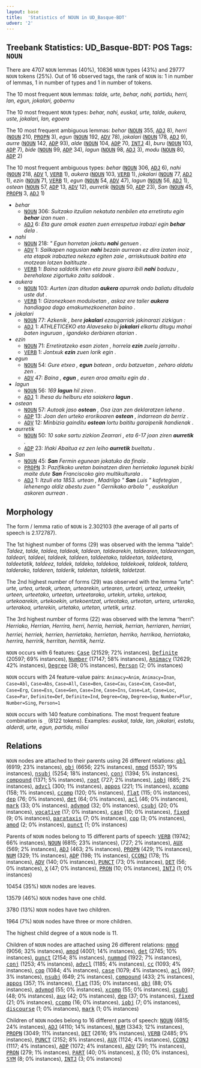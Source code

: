 ```yaml
---
layout: base
title:  'Statistics of NOUN in UD_Basque-BDT'
udver: '2'
---
```


## Treebank Statistics: UD_Basque-BDT: POS Tags: `NOUN`

There are 4707 `NOUN` lemmas (40%), 10836 `NOUN` types (43%) and 29777 `NOUN` tokens (25%).
Out of 16 observed tags, the rank of `NOUN` is: 1 in number of lemmas, 1 in number of types and 1 in number of tokens.

The 10 most frequent `NOUN` lemmas: <em>talde, urte, behar, nahi, partidu, herri, lan, egun, jokalari, gobernu</em>

The 10 most frequent `NOUN` types:  <em>behar, nahi, euskal, urte, talde, aukera, uste, jokalari, lan, egoera</em>

The 10 most frequent ambiguous lemmas: <em>behar</em> (<tt><a href="eu_bdt-pos-NOUN.html">NOUN</a></tt> 355, <tt><a href="eu_bdt-pos-ADJ.html">ADJ</a></tt> 8), <em>herri</em> (<tt><a href="eu_bdt-pos-NOUN.html">NOUN</a></tt> 210, <tt><a href="eu_bdt-pos-PROPN.html">PROPN</a></tt> 3), <em>egun</em> (<tt><a href="eu_bdt-pos-NOUN.html">NOUN</a></tt> 192, <tt><a href="eu_bdt-pos-ADV.html">ADV</a></tt> 78), <em>jokalari</em> (<tt><a href="eu_bdt-pos-NOUN.html">NOUN</a></tt> 178, <tt><a href="eu_bdt-pos-ADJ.html">ADJ</a></tt> 9), <em>aurre</em> (<tt><a href="eu_bdt-pos-NOUN.html">NOUN</a></tt> 142, <tt><a href="eu_bdt-pos-ADP.html">ADP</a></tt> 93), <em>alde</em> (<tt><a href="eu_bdt-pos-NOUN.html">NOUN</a></tt> 104, <tt><a href="eu_bdt-pos-ADP.html">ADP</a></tt> 70, <tt><a href="eu_bdt-pos-INTJ.html">INTJ</a></tt> 4), <em>buru</em> (<tt><a href="eu_bdt-pos-NOUN.html">NOUN</a></tt> 103, <tt><a href="eu_bdt-pos-ADP.html">ADP</a></tt> 7), <em>bide</em> (<tt><a href="eu_bdt-pos-NOUN.html">NOUN</a></tt> 99, <tt><a href="eu_bdt-pos-ADP.html">ADP</a></tt> 34), <em>lagun</em> (<tt><a href="eu_bdt-pos-NOUN.html">NOUN</a></tt> 98, <tt><a href="eu_bdt-pos-ADJ.html">ADJ</a></tt> 3), <em>modu</em> (<tt><a href="eu_bdt-pos-NOUN.html">NOUN</a></tt> 80, <tt><a href="eu_bdt-pos-ADP.html">ADP</a></tt> 2)

The 10 most frequent ambiguous types:  <em>behar</em> (<tt><a href="eu_bdt-pos-NOUN.html">NOUN</a></tt> 306, <tt><a href="eu_bdt-pos-ADJ.html">ADJ</a></tt> 6), <em>nahi</em> (<tt><a href="eu_bdt-pos-NOUN.html">NOUN</a></tt> 218, <tt><a href="eu_bdt-pos-ADV.html">ADV</a></tt> 1, <tt><a href="eu_bdt-pos-VERB.html">VERB</a></tt> 1), <em>aukera</em> (<tt><a href="eu_bdt-pos-NOUN.html">NOUN</a></tt> 103, <tt><a href="eu_bdt-pos-VERB.html">VERB</a></tt> 1), <em>jokalari</em> (<tt><a href="eu_bdt-pos-NOUN.html">NOUN</a></tt> 77, <tt><a href="eu_bdt-pos-ADJ.html">ADJ</a></tt> 1), <em>ezin</em> (<tt><a href="eu_bdt-pos-NOUN.html">NOUN</a></tt> 71, <tt><a href="eu_bdt-pos-VERB.html">VERB</a></tt> 1), <em>egun</em> (<tt><a href="eu_bdt-pos-NOUN.html">NOUN</a></tt> 54, <tt><a href="eu_bdt-pos-ADV.html">ADV</a></tt> 47), <em>lagun</em> (<tt><a href="eu_bdt-pos-NOUN.html">NOUN</a></tt> 56, <tt><a href="eu_bdt-pos-ADJ.html">ADJ</a></tt> 1), <em>ostean</em> (<tt><a href="eu_bdt-pos-NOUN.html">NOUN</a></tt> 57, <tt><a href="eu_bdt-pos-ADP.html">ADP</a></tt> 13, <tt><a href="eu_bdt-pos-ADV.html">ADV</a></tt> 12), <em>aurretik</em> (<tt><a href="eu_bdt-pos-NOUN.html">NOUN</a></tt> 50, <tt><a href="eu_bdt-pos-ADP.html">ADP</a></tt> 23), <em>San</em> (<tt><a href="eu_bdt-pos-NOUN.html">NOUN</a></tt> 45, <tt><a href="eu_bdt-pos-PROPN.html">PROPN</a></tt> 3, <tt><a href="eu_bdt-pos-ADJ.html">ADJ</a></tt> 1)


* <em>behar</em>
  * <tt><a href="eu_bdt-pos-NOUN.html">NOUN</a></tt> 306: <em>Suitzako itzulian nekatuta nenbilen eta erretiratu egin <b>behar</b> izan nuen .</em>
  * <tt><a href="eu_bdt-pos-ADJ.html">ADJ</a></tt> 6: <em>Eta gure amak esaten zuen errespetua irabazi egin <b>behar</b> dela .</em>
* <em>nahi</em>
  * <tt><a href="eu_bdt-pos-NOUN.html">NOUN</a></tt> 218: <em>" Egun horretan jokatu <b>nahi</b> genuen .</em>
  * <tt><a href="eu_bdt-pos-ADV.html">ADV</a></tt> 1: <em>Sailkapen nagusian <b>nahi</b> bezain aurrean ez dira izaten inoiz , eta etapak irabaztea nekeza egiten zaie , arriskutsuak baitira eta motzean lotzen baitituzte .</em>
  * <tt><a href="eu_bdt-pos-VERB.html">VERB</a></tt> 1: <em>Baina saldotik irten eta zeure gisara ibili <b>nahi</b> baduzu , berehalaxe zigortuko zaitu saldoak .</em>
* <em>aukera</em>
  * <tt><a href="eu_bdt-pos-NOUN.html">NOUN</a></tt> 103: <em>Aurten izan ditudan <b>aukera</b> apurrak ondo baliatu ditudala uste dut .</em>
  * <tt><a href="eu_bdt-pos-VERB.html">VERB</a></tt> 1: <em>Gizonezkoen moduloetan , askoz ere tailer <b>aukera</b> handiagoa dago emakumezkoenetan baino .</em>
* <em>jokalari</em>
  * <tt><a href="eu_bdt-pos-NOUN.html">NOUN</a></tt> 77: <em>Azkenik , bere <b>jokalari</b> ezaugarriak jakinarazi zizkigun :</em>
  * <tt><a href="eu_bdt-pos-ADJ.html">ADJ</a></tt> 1: <em>ATHLETICEKO eta Alaveseko bi <b>jokalari</b> elkartu ditugu mahai baten inguruan , igandeko derbiaren atarian .</em>
* <em>ezin</em>
  * <tt><a href="eu_bdt-pos-NOUN.html">NOUN</a></tt> 71: <em>Erretiratzeko esan zioten , horrela <b>ezin</b> zuela jarraitu .</em>
  * <tt><a href="eu_bdt-pos-VERB.html">VERB</a></tt> 1: <em>Jontxuk <b>ezin</b> zuen lorik egin .</em>
* <em>egun</em>
  * <tt><a href="eu_bdt-pos-NOUN.html">NOUN</a></tt> 54: <em>Gure etxea , <b>egun</b> batean , ordu batzuetan , zeharo aldatu zen .</em>
  * <tt><a href="eu_bdt-pos-ADV.html">ADV</a></tt> 47: <em>Baina , <b>egun</b> , euren aroa amaitu egin da .</em>
* <em>lagun</em>
  * <tt><a href="eu_bdt-pos-NOUN.html">NOUN</a></tt> 56: <em>169 <b>lagun</b> hil ziren .</em>
  * <tt><a href="eu_bdt-pos-ADJ.html">ADJ</a></tt> 1: <em>Ihesa du helburu eta saiakera <b>lagun</b> .</em>
* <em>ostean</em>
  * <tt><a href="eu_bdt-pos-NOUN.html">NOUN</a></tt> 57: <em>Autoak jaso <b>ostean</b> , Osa izan zen deklaratzen lehena .</em>
  * <tt><a href="eu_bdt-pos-ADP.html">ADP</a></tt> 13: <em>Joan den urteko erorikoaren <b>ostean</b> , indarrean da berriz .</em>
  * <tt><a href="eu_bdt-pos-ADV.html">ADV</a></tt> 12: <em>Minbizia gainditu <b>ostean</b> lortu baititu garaipenik handienak .</em>
* <em>aurretik</em>
  * <tt><a href="eu_bdt-pos-NOUN.html">NOUN</a></tt> 50: <em>10 sake sartu zizkion Zearrari , eta 6-17 joan ziren <b>aurretik</b> .</em>
  * <tt><a href="eu_bdt-pos-ADP.html">ADP</a></tt> 23: <em>Iñaki Abaitua ez zen leiho <b>aurretik</b> bueltatu .</em>
* <em>San</em>
  * <tt><a href="eu_bdt-pos-NOUN.html">NOUN</a></tt> 45: <em><b>San</b> Fermin egunean jokatuko da finala .</em>
  * <tt><a href="eu_bdt-pos-PROPN.html">PROPN</a></tt> 3: <em>Pazifikoko uretan bainatzen diren herrietako lagunek biziki maite dute <b>San</b> Franciscoko giro multikulturala .</em>
  * <tt><a href="eu_bdt-pos-ADJ.html">ADJ</a></tt> 1: <em>Itzuli eta 1853. urtean , Madrilgo " <b>San</b> Luis " kafetegian , lehenengo aldiz abestu zuen " Gernikako arbola " , euskaldun askoren aurrean .</em>

## Morphology

The form / lemma ratio of `NOUN` is 2.302103 (the average of all parts of speech is 2.172787).

The 1st highest number of forms (29) was observed with the lemma “talde”: <em>Taldez, talde, taldea, taldeak, taldean, taldearekin, taldearen, taldearengan, taldeari, taldeei, taldeek, taldeen, taldeetako, taldeetan, taldeetara, taldeetatik, taldeez, taldek, taldeko, taldekoa, taldekoek, taldeok, taldera, talderako, talderen, talderik, taldetan, taldetik, taldetzat</em>.

The 2nd highest number of forms (29) was observed with the lemma “urte”: <em>urte, urtea, urteak, urtean, urtearekin, urtearen, urteari, urteaz, urteekin, urteen, urteetako, urteetan, urteetarako, urtekin, urteko, urtekoa, urtekoarekin, urtekoekin, urtekoentzat, urteotako, urteotan, urtera, urterako, urterakoa, urterekin, urtetako, urtetan, urtetik, urtez</em>.

The 3rd highest number of forms (22) was observed with the lemma “herri”: <em>Herriako, Herrian, Herrira, herri, herria, herriak, herrian, herriaren, herriari, herriei, herriek, herrien, herrietako, herrietan, herriko, herrikoa, herriotako, herrira, herririk, herritan, herritik, herriz</em>.

`NOUN` occurs with 6 features: <tt><a href="eu_bdt-feat-Case.html">Case</a></tt> (21529; 72% instances), <tt><a href="eu_bdt-feat-Definite.html">Definite</a></tt> (20597; 69% instances), <tt><a href="eu_bdt-feat-Number.html">Number</a></tt> (17147; 58% instances), <tt><a href="eu_bdt-feat-Animacy.html">Animacy</a></tt> (12629; 42% instances), <tt><a href="eu_bdt-feat-Degree.html">Degree</a></tt> (38; 0% instances), <tt><a href="eu_bdt-feat-Person.html">Person</a></tt> (2; 0% instances)

`NOUN` occurs with 24 feature-value pairs: `Animacy=Anim`, `Animacy=Inan`, `Case=Abl`, `Case=Abs`, `Case=All`, `Case=Ben`, `Case=Cau`, `Case=Com`, `Case=Dat`, `Case=Erg`, `Case=Ess`, `Case=Gen`, `Case=Ine`, `Case=Ins`, `Case=Lat`, `Case=Loc`, `Case=Par`, `Definite=Def`, `Definite=Ind`, `Degree=Cmp`, `Degree=Sup`, `Number=Plur`, `Number=Sing`, `Person=1`

`NOUN` occurs with 140 feature combinations.
The most frequent feature combination is `_` (8122 tokens).
Examples: <em>euskal, talde, lan, jokalari, estatu, alderdi, urte, egun, partidu, milioi</em>


## Relations

`NOUN` nodes are attached to their parents using 26 different relations: <tt><a href="eu_bdt-dep-obl.html">obl</a></tt> (6919; 23% instances), <tt><a href="eu_bdt-dep-obj.html">obj</a></tt> (6656; 22% instances), <tt><a href="eu_bdt-dep-nmod.html">nmod</a></tt> (5537; 19% instances), <tt><a href="eu_bdt-dep-nsubj.html">nsubj</a></tt> (5254; 18% instances), <tt><a href="eu_bdt-dep-conj.html">conj</a></tt> (1394; 5% instances), <tt><a href="eu_bdt-dep-compound.html">compound</a></tt> (1371; 5% instances), <tt><a href="eu_bdt-dep-root.html">root</a></tt> (727; 2% instances), <tt><a href="eu_bdt-dep-iobj.html">iobj</a></tt> (685; 2% instances), <tt><a href="eu_bdt-dep-advcl.html">advcl</a></tt> (300; 1% instances), <tt><a href="eu_bdt-dep-appos.html">appos</a></tt> (221; 1% instances), <tt><a href="eu_bdt-dep-xcomp.html">xcomp</a></tt> (158; 1% instances), <tt><a href="eu_bdt-dep-ccomp.html">ccomp</a></tt> (120; 0% instances), <tt><a href="eu_bdt-dep-flat.html">flat</a></tt> (115; 0% instances), <tt><a href="eu_bdt-dep-dep.html">dep</a></tt> (76; 0% instances), <tt><a href="eu_bdt-dep-det.html">det</a></tt> (64; 0% instances), <tt><a href="eu_bdt-dep-acl.html">acl</a></tt> (46; 0% instances), <tt><a href="eu_bdt-dep-mark.html">mark</a></tt> (33; 0% instances), <tt><a href="eu_bdt-dep-advmod.html">advmod</a></tt> (32; 0% instances), <tt><a href="eu_bdt-dep-csubj.html">csubj</a></tt> (20; 0% instances), <tt><a href="eu_bdt-dep-vocative.html">vocative</a></tt> (17; 0% instances), <tt><a href="eu_bdt-dep-case.html">case</a></tt> (10; 0% instances), <tt><a href="eu_bdt-dep-fixed.html">fixed</a></tt> (9; 0% instances), <tt><a href="eu_bdt-dep-parataxis.html">parataxis</a></tt> (7; 0% instances), <tt><a href="eu_bdt-dep-cop.html">cop</a></tt> (3; 0% instances), <tt><a href="eu_bdt-dep-amod.html">amod</a></tt> (2; 0% instances), <tt><a href="eu_bdt-dep-punct.html">punct</a></tt> (1; 0% instances)

Parents of `NOUN` nodes belong to 15 different parts of speech: <tt><a href="eu_bdt-pos-VERB.html">VERB</a></tt> (19742; 66% instances), <tt><a href="eu_bdt-pos-NOUN.html">NOUN</a></tt> (6815; 23% instances),  (727; 2% instances), <tt><a href="eu_bdt-pos-AUX.html">AUX</a></tt> (569; 2% instances), <tt><a href="eu_bdt-pos-ADJ.html">ADJ</a></tt> (463; 2% instances), <tt><a href="eu_bdt-pos-PROPN.html">PROPN</a></tt> (429; 1% instances), <tt><a href="eu_bdt-pos-NUM.html">NUM</a></tt> (329; 1% instances), <tt><a href="eu_bdt-pos-ADP.html">ADP</a></tt> (198; 1% instances), <tt><a href="eu_bdt-pos-CCONJ.html">CCONJ</a></tt> (178; 1% instances), <tt><a href="eu_bdt-pos-ADV.html">ADV</a></tt> (140; 0% instances), <tt><a href="eu_bdt-pos-PUNCT.html">PUNCT</a></tt> (73; 0% instances), <tt><a href="eu_bdt-pos-DET.html">DET</a></tt> (56; 0% instances), <tt><a href="eu_bdt-pos-X.html">X</a></tt> (47; 0% instances), <tt><a href="eu_bdt-pos-PRON.html">PRON</a></tt> (10; 0% instances), <tt><a href="eu_bdt-pos-INTJ.html">INTJ</a></tt> (1; 0% instances)

10454 (35%) `NOUN` nodes are leaves.

13579 (46%) `NOUN` nodes have one child.

3780 (13%) `NOUN` nodes have two children.

1964 (7%) `NOUN` nodes have three or more children.

The highest child degree of a `NOUN` node is 11.

Children of `NOUN` nodes are attached using 26 different relations: <tt><a href="eu_bdt-dep-nmod.html">nmod</a></tt> (9056; 32% instances), <tt><a href="eu_bdt-dep-amod.html">amod</a></tt> (4001; 14% instances), <tt><a href="eu_bdt-dep-det.html">det</a></tt> (2745; 10% instances), <tt><a href="eu_bdt-dep-punct.html">punct</a></tt> (2154; 8% instances), <tt><a href="eu_bdt-dep-nummod.html">nummod</a></tt> (1922; 7% instances), <tt><a href="eu_bdt-dep-conj.html">conj</a></tt> (1253; 4% instances), <tt><a href="eu_bdt-dep-advcl.html">advcl</a></tt> (1185; 4% instances), <tt><a href="eu_bdt-dep-cc.html">cc</a></tt> (1093; 4% instances), <tt><a href="eu_bdt-dep-cop.html">cop</a></tt> (1084; 4% instances), <tt><a href="eu_bdt-dep-case.html">case</a></tt> (1079; 4% instances), <tt><a href="eu_bdt-dep-acl.html">acl</a></tt> (997; 3% instances), <tt><a href="eu_bdt-dep-nsubj.html">nsubj</a></tt> (649; 2% instances), <tt><a href="eu_bdt-dep-compound.html">compound</a></tt> (433; 2% instances), <tt><a href="eu_bdt-dep-appos.html">appos</a></tt> (357; 1% instances), <tt><a href="eu_bdt-dep-flat.html">flat</a></tt> (135; 0% instances), <tt><a href="eu_bdt-dep-obj.html">obj</a></tt> (88; 0% instances), <tt><a href="eu_bdt-dep-advmod.html">advmod</a></tt> (55; 0% instances), <tt><a href="eu_bdt-dep-xcomp.html">xcomp</a></tt> (55; 0% instances), <tt><a href="eu_bdt-dep-csubj.html">csubj</a></tt> (48; 0% instances), <tt><a href="eu_bdt-dep-aux.html">aux</a></tt> (42; 0% instances), <tt><a href="eu_bdt-dep-dep.html">dep</a></tt> (37; 0% instances), <tt><a href="eu_bdt-dep-fixed.html">fixed</a></tt> (21; 0% instances), <tt><a href="eu_bdt-dep-ccomp.html">ccomp</a></tt> (16; 0% instances), <tt><a href="eu_bdt-dep-iobj.html">iobj</a></tt> (7; 0% instances), <tt><a href="eu_bdt-dep-discourse.html">discourse</a></tt> (1; 0% instances), <tt><a href="eu_bdt-dep-mark.html">mark</a></tt> (1; 0% instances)

Children of `NOUN` nodes belong to 16 different parts of speech: <tt><a href="eu_bdt-pos-NOUN.html">NOUN</a></tt> (6815; 24% instances), <tt><a href="eu_bdt-pos-ADJ.html">ADJ</a></tt> (4110; 14% instances), <tt><a href="eu_bdt-pos-NUM.html">NUM</a></tt> (3343; 12% instances), <tt><a href="eu_bdt-pos-PROPN.html">PROPN</a></tt> (3049; 11% instances), <tt><a href="eu_bdt-pos-DET.html">DET</a></tt> (2616; 9% instances), <tt><a href="eu_bdt-pos-VERB.html">VERB</a></tt> (2485; 9% instances), <tt><a href="eu_bdt-pos-PUNCT.html">PUNCT</a></tt> (2152; 8% instances), <tt><a href="eu_bdt-pos-AUX.html">AUX</a></tt> (1124; 4% instances), <tt><a href="eu_bdt-pos-CCONJ.html">CCONJ</a></tt> (1117; 4% instances), <tt><a href="eu_bdt-pos-ADP.html">ADP</a></tt> (1072; 4% instances), <tt><a href="eu_bdt-pos-ADV.html">ADV</a></tt> (291; 1% instances), <tt><a href="eu_bdt-pos-PRON.html">PRON</a></tt> (279; 1% instances), <tt><a href="eu_bdt-pos-PART.html">PART</a></tt> (40; 0% instances), <tt><a href="eu_bdt-pos-X.html">X</a></tt> (10; 0% instances), <tt><a href="eu_bdt-pos-SYM.html">SYM</a></tt> (8; 0% instances), <tt><a href="eu_bdt-pos-INTJ.html">INTJ</a></tt> (3; 0% instances)

